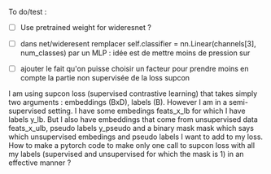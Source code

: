 To do/test :
-[ ] Use pretrained weight for wideresnet ?
-[ ] dans net/wideresent remplacer self.classifier = nn.Linear(channels[3], num_classes)
par un MLP : idée est de mettre moins de pression sur
- [ ] ajouter le fait qu'on puisse choisir un facteur pour 
prendre moins en compte la partie non supervisée de la loss supcon



I am using supcon loss (supervised contrastive learning) that takes simply two arguments : embeddings (BxD), labels (B). However I am in a semi-supervised setting. I have some embedings feats_x_lb for which I have labels y_lb. But I also have embeddings that come from unsupervised data
feats_x_ulb, pseudo labels y_pseudo and a binary mask mask which says which unsupervised embedings and pseudo labels I want to add to my loss. How to make a pytorch code to make only one call to supcon loss with all my labels (supervised and unsupervised for which the mask is 1) in an effective manner ?